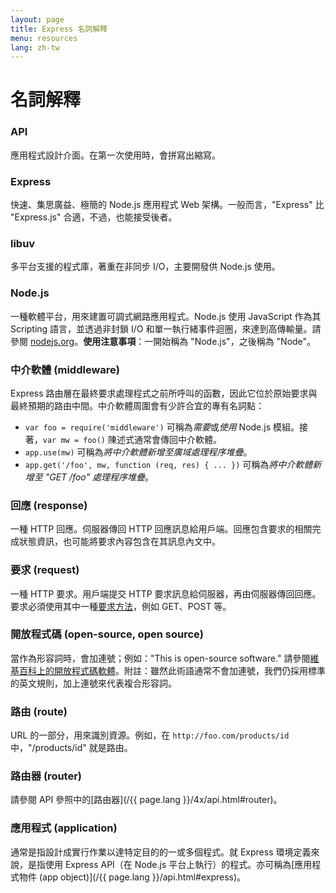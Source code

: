 ```yaml
---
layout: page
title: Express 名詞解釋
menu: resources
lang: zh-tw
---
```


# 名詞解釋

### API

應用程式設計介面。在第一次使用時，會拼寫出縮寫。

### Express

快速、集思廣益、極簡的 Node.js 應用程式 Web 架構。一般而言，"Express" 比 "Express.js" 合適，不過，也能接受後者。

### libuv

多平台支援的程式庫，著重在非同步 I/O，主要開發供 Node.js 使用。

### Node.js

一種軟體平台，用來建置可調式網路應用程式。Node.js 使用 JavaScript 作為其 Scripting 語言，並透過非封鎖 I/O 和單一執行緒事件迴圈，來達到高傳輸量。請參閱 [nodejs.org](http://nodejs.org/)。**使用注意事項**：一開始稱為 "Node.js"，之後稱為 "Node"。

### 中介軟體 (middleware)

Express 路由層在最終要求處理程式之前所呼叫的函數，因此它位於原始要求與最終預期的路由中間。中介軟體周圍會有少許合宜的專有名詞點：

- `var foo = require('middleware')` 可稱為*需要*或*使用* Node.js 模組。接著，`var mw = foo()` 陳述式通常會傳回中介軟體。
- `app.use(mw)` 可稱為*將中介軟體新增至廣域處理程序堆疊*。
- `app.get('/foo', mw, function (req, res) { ... })` 可稱為*將中介軟體新增至 "GET /foo" 處理程序堆疊*。

### 回應 (response)

一種 HTTP 回應。伺服器傳回 HTTP 回應訊息給用戶端。回應包含要求的相關完成狀態資訊，也可能將要求內容包含在其訊息內文中。

### 要求 (request)

一種 HTTP 要求。用戶端提交 HTTP 要求訊息給伺服器，再由伺服器傳回回應。要求必須使用其中一種[要求方法](https://en.wikipedia.org/wiki/Hypertext_Transfer_Protocol#Request_methods)，例如 GET、POST 等。

### 開放程式碼 (open-source, open source)

當作為形容詞時，會加連號；例如："This is open-source software." 請參閱[維基百科上的開放程式碼軟體](http://en.wikipedia.org/wiki/Open-source_software)。附註：雖然此術語通常不會加連號，我們仍採用標準的英文規則，加上連號來代表複合形容詞。

### 路由 (route)

URL 的一部分，用來識別資源。例如，在 `http://foo.com/products/id` 中，"/products/id" 就是路由。

### 路由器 (router)

請參閱 API 參照中的[路由器](/{{ page.lang }}/4x/api.html#router)。

### 應用程式 (application)

通常是指設計成實行作業以達特定目的的一或多個程式。就 Express 環境定義來說，是指使用 Express API（在 Node.js 平台上執行）的程式。亦可稱為[應用程式物件 (app object)](/{{ page.lang }}/api.html#express)。
